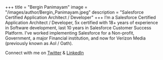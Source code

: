 +++
title = "Bergin Panimayam"
image = "/images/author/Bergin_Panimayam.jpeg"
description = "Salesforce Certified Application Architect / Developer"
+++
I’m a Salesforce Certified Application Architect / Developer, 5x certified with 18+ years of experience in Software development, last 10 years in Salesforce Customer Success Platform.
I’ve worked implementing Salesforce for a Non-profit, Government, a major Financial institution, and now for Verizon Media (previously known as Aol / Oath).

Connect with me on [Twitter](https://twitter.com/bergin__sf) & [LinkedIn](https://www.linkedin.com/in/berginpanimayam/)